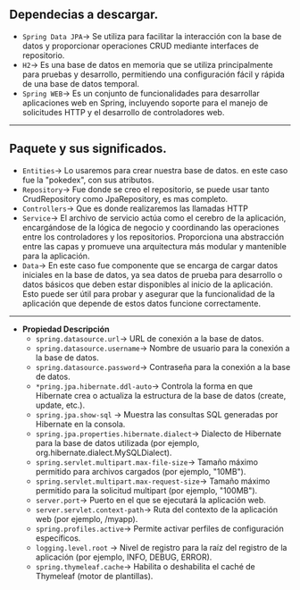 ## Dependecias a descargar. 

- `Spring Data JPA`-> Se utiliza para facilitar la interacción con la base de datos y proporcionar operaciones CRUD 
mediante interfaces de repositorio.
- `H2`-> Es una base de datos en memoria que se utiliza principalmente para pruebas y desarrollo, permitiendo una 
configuración fácil y rápida de una base de datos temporal.
- `Spring WEB`-> Es un conjunto de funcionalidades para desarrollar aplicaciones web en Spring, incluyendo soporte 
para el manejo de solicitudes HTTP y el desarrollo de controladores web.

------------------------------------------------------------------------------------------------------------------------
## Paquete y sus significados.

* `Entities`-> Lo usaremos para crear nuestra base de datos. en este caso fue la "pokedex", con sus atributos.
* `Repository`-> Fue donde se creo el repositorio, se puede usar tanto CrudRepository como JpaRepository, 
es mas completo.
* `Controllers`-> Que es donde realizaremos las llamadas HTTP
* `Service`-> El archivo de servicio actúa como el cerebro de la aplicación, encargándose de la lógica de negocio 
y coordinando las operaciones entre los controladores y los repositorios. Proporciona una abstracción entre las capas y
promueve una arquitectura más modular y mantenible para la aplicación.
* `Data`-> En este caso fue componente que se encarga de cargar datos iniciales en la base de datos, ya sea 
datos de prueba para desarrollo o datos básicos que deben estar disponibles al inicio de la aplicación. Esto puede ser 
útil para probar y asegurar que la funcionalidad de la aplicación que depende de estos datos funcione correctamente.
-----------------------------------------------------------------------------------------------------------------------

*   **Propiedad	Descripción**
    * `spring.datasource.url`-> URL de conexión a la base de datos.
    * `spring.datasource.username`-> Nombre de usuario para la conexión a la base de datos.
    * `spring.datasource.password`-> Contraseña para la conexión a la base de datos.
    * `*pring.jpa.hibernate.ddl-auto`-> Controla la forma en que Hibernate crea o actualiza la estructura de la base de 
    datos (create, update, etc.).
    * `spring.jpa.show-sql` -> Muestra las consultas SQL generadas por Hibernate en la consola.
    * `spring.jpa.properties.hibernate.dialect`-> Dialecto de Hibernate para la base de datos utilizada (por ejemplo, 
    org.hibernate.dialect.MySQLDialect).
    * `spring.servlet.multipart.max-file-size`-> Tamaño máximo permitido para archivos cargados (por ejemplo, "10MB").
    * `spring.servlet.multipart.max-request-size`-> Tamaño máximo permitido para la solicitud multipart
    (por ejemplo, "100MB").
    * `server.port`-> Puerto en el que se ejecutará la aplicación web.
    * `server.servlet.context-path`-> Ruta del contexto de la aplicación web (por ejemplo, /myapp).
    * `spring.profiles.active`-> Permite activar perfiles de configuración específicos.
    * `logging.level.root` -> Nivel de registro para la raíz del registro de la aplicación 
    (por ejemplo, INFO, DEBUG, ERROR).
    * `spring.thymeleaf.cache`-> Habilita o deshabilita el caché de Thymeleaf (motor de plantillas).